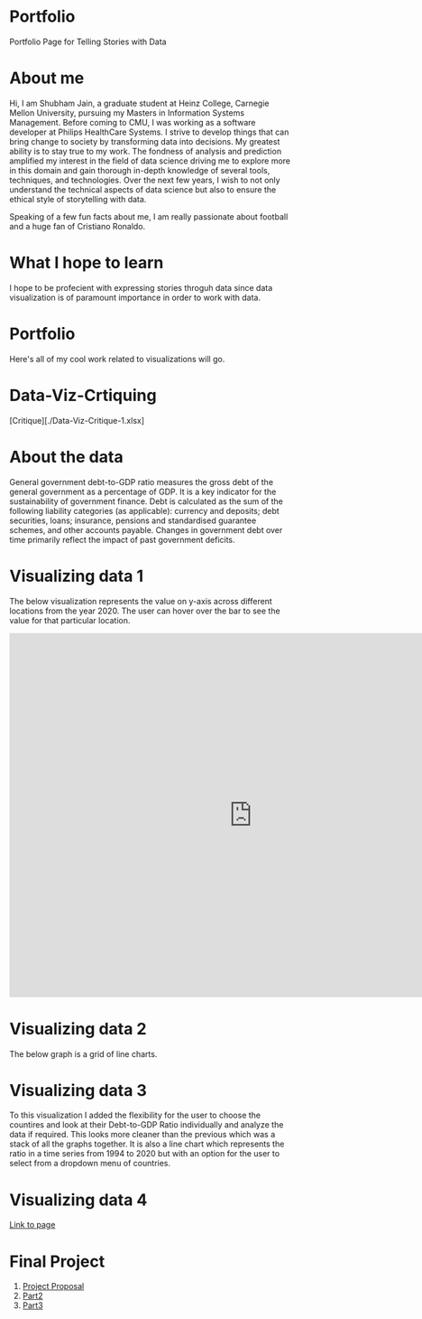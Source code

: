 # Portfolio
Portfolio Page for Telling Stories with Data

# About me
Hi, I am Shubham Jain, a graduate student at Heinz College, Carnegie Mellon University, pursuing my Masters in Information Systems Management. Before coming to CMU, I was working as a software developer at Philips HealthCare Systems. I strive to develop things that can bring change to society by transforming data into decisions. My greatest ability is to stay true to my work. The fondness of analysis and prediction amplified my interest in the field of data science driving me to explore more in this domain and gain thorough in-depth knowledge of several tools, techniques, and technologies. Over the next few years, I wish to not only understand the technical aspects of data science but also to ensure the ethical style of storytelling with data.

Speaking of a few fun facts about me, I am really passionate about football and a huge fan of Cristiano Ronaldo.

# What I hope to learn
I hope to be profecient with expressing stories throguh data since data visualization is of paramount importance in order to work with data.

# Portfolio
Here's all of my cool work related to visualizations will go. 

# Data-Viz-Crtiquing
[Critique][./Data-Viz-Critique-1.xlsx]

# About the data
General government debt-to-GDP ratio measures the gross debt of the general government as a percentage of GDP. It is a key indicator for the sustainability of government finance. Debt is calculated as the sum of the following liability categories (as applicable): currency and deposits; debt securities, loans; insurance, pensions and standardised guarantee schemes, and other accounts payable. Changes in government debt over time primarily reflect the impact of past government deficits.


# Visualizing data 1
The below visualization represents the value on y-axis across different locations from the year 2020. The user can hover over the bar to see  the value for that particular location.

<iframe src="https://data.oecd.org/chart/6vtB" width="860" height="645" style="border: 0" mozallowfullscreen="true" webkitallowfullscreen="true" allowfullscreen="true"><a href="https://data.oecd.org/chart/6vtB" target="_blank">OECD Chart: General government debt, Total, % of GDP, Annual, 2018</a></iframe>

# Visualizing data 2 
The below graph is a grid of line charts.

<div class="flourish-embed flourish-chart" data-src="visualisation/7690760"><script src="https://public.flourish.studio/resources/embed.js"></script></div>

# Visualizing data 3
To this visualization I added the flexibility for the user to choose the countires and look at their Debt-to-GDP Ratio individually and analyze the data if required. This looks more cleaner than the previous which was a stack of all the graphs together. It is also a line chart which represents the ratio in a time series from 1994 to 2020 but with an option for the user to select from a dropdown menu of countries.

<div class="flourish-embed flourish-chart" data-src="visualisation/7696900"><script src="https://public.flourish.studio/resources/embed.js"></script></div>

# Visualizing data 4
[Link to page](/dataviz3&4.md)



# Final Project
1. [Project Proposal](/proposal.md)
2. [Part2](/final_project_part2.md)
3. [Part3](/Final_Project_Part3.md)
